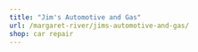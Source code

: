 ```yaml
---
title: "Jim's Automotive and Gas"
url: /margaret-river/jims-automotive-and-gas/
shop: car repair
---
```

